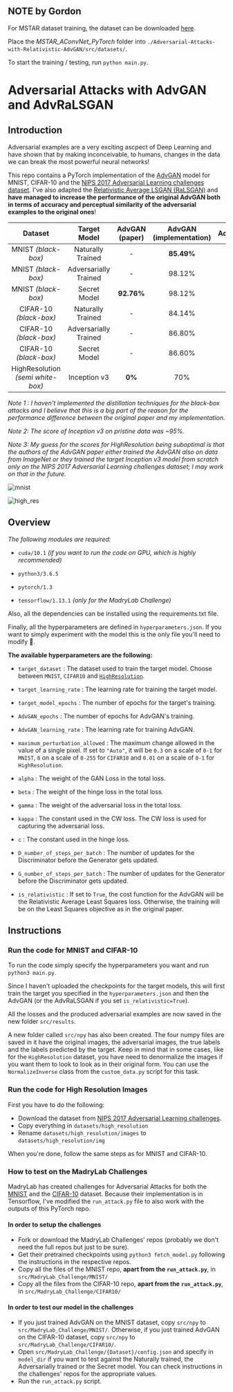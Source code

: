 ## NOTE by Gordon

For MSTAR dataset training, the dataset can be downloaded [here](https://drive.google.com/file/d/1fzIQenVRSaMpcNRXtwp8xdd0aiCzhiEr/view?usp=sharing).

Place the *MSTAR_AConvNet_PyTorch* folder into
```./Adversarial-Attacks-with-Relativistic-AdvGAN/src/datasets/```.

To start the training / testing, run
```python main.py```.

# Adversarial Attacks with AdvGAN and AdvRaLSGAN


## Introduction

Adversarial examples are a very exciting ascpect of Deep Learning and have shown that by making inconceivable, to humans, changes in the data we can break the most powerful neural networks! 

This repo contains a PyTorch implementation of the [AdvGAN](https://arxiv.org/abs/1801.02610) model for MNIST, CIFAR-10 and the [NIPS 2017 Adversarial Learning challenges dataset](https://www.kaggle.com/google-brain/nips-2017-adversarial-learning-development-set). I've also adapted the [Relativistic Average LSGAN (RaLSGAN)](https://arxiv.org/abs/1807.00734) and **have managed to increase the performance of the original AdvGAN both in terms of accuracy and perceptual similarity of the adversarial examples to the original ones**! 

| Dataset                          | Target Model         | AdvGAN (paper) | AdvGAN (implementation) | AdvRaLSGAN |
|:--------------------------------:|:--------------------:|:--------------:|:-----------------------:|:----------:|
| MNIST *(black-box)*              | Naturally Trained    | -              | **85.49%**              | 89.76%     |
| MNIST *(black-box)*              | Adversarially Trained| -              | 98.12%                  | **97.97%** |
| MNIST *(black-box)*              | Secret Model         | **92.76%**     | 98.12%                  | **97.96%** |
| CIFAR-10 *(black-box)*           | Naturally Trained    | -              | 84.14%                  | **81.77%** |
| CIFAR-10 *(black-box)*           | Adversarially Trained| -              | 86.80%                  | **86.64%** |
| CIFAR-10 *(black-box)*           | Secret Model         | -              | 86.60%                  | **86.33%** |
| HighResolution *(semi white-box)*| Inception v3         | **0%**         | 70%                     | 70%        |

*Note 1 : I haven't implemented the distillation techniques for the black-box attacks and I believe that this is a big part of the reason for the performance difference between the original paper and my implementation.*

*Note 2: The score of Inception v3 on pristine data was ~95%.*

*Note 3: My guess for the scores for HighResolution being suboptimal is that the authors of the AdvGAN paper either
trained the AdvGAN also on data from ImageNet or they trained the target Inception v3 model from scratch only on the NIPS 2017 
Adversarial Learning challenges dataset; I may work on that in the future.*

![mnist](https://github.com/GiorgosKarantonis/images/blob/master/AdvRaGAN/mnist.png)

![high_res](https://github.com/GiorgosKarantonis/images/blob/master/AdvRaGAN/high_res.png)

## Overview

*The following modules are required:*

* `cuda/10.1` *(if you want to run the code on GPU, which is highly recommended)*

* `python3/3.6.5`

* `pytorch/1.3`

* `tensorflow/1.13.1` *(only for the MadryLab Challenge)*

Also, all the dependencies can be installed using the requirements.txt file. 

Finally, all the hyperparameters are defined in `hyperparameters.json`. If you want to simply experiment with the model 
this is the only file you'll need to modify 🙂. 

**The available hyperparameters are the following:**

* `target_dataset` : The dataset used to train the target model. Choose between `MNIST`, `CIFAR10` and 
[`HighResolution`](https://www.kaggle.com/google-brain/nips-2017-adversarial-learning-development-set). 
*	`target_learning_rate` : The learning rate for training the target model. 
*	`target_model_epochs` : The number of epochs for the target's training. 

*	`AdvGAN_epochs` : The number of epochs for AdvGAN's training. 
*	`AdvGAN_learning_rate` : The learning rate for training AdvGAN. 
*	`maximum_perturbation_allowed` : The maximum change allowed in the value of a single pixel. If set to `"Auto"`, it will be 
`0.3` on a scale of `0-1` for `MNIST`, `8` on a scale of `0-255` for `CIFAR10` and `0.01` on a scale of `0-1` for `HighResolution`. 
*	`alpha` : The weight of the GAN Loss in the total loss. 
*	`beta` : The weight of the hinge loss in the total loss. 
*	`gamma` : The weight of the adversarial loss in the total loss. 
*	`kappa` : The constant used in the CW loss. The CW loss is used for capturing the adversarial loss. 
*	`c` : The constant used in the hinge loss. 
*	`D_number_of_steps_per_batch` : The number of updates for the Discriminator before the Generator gets updated. 
*	`G_number_of_steps_per_batch` : The number of updates for the Generator before the Discriminator gets updated. 
*	`is_relativistic` : If set to `True`, the cost function for the AdvGAN will be the Relativistic Average Least Squares 
loss. Otherwise, the training will be on the Least Squares objective as in the original paper. 


## Instructions

### Run the code for MNIST and CIFAR-10

To run the code simply specify the hyperparameters you want and run `python3 main.py`. 

Since I haven't uploaded the checkpoints for the target models, this will first train the target you specified in the 
`hyperparameters.json` and then the AdvGAN (or the AdvRaLSGAN if you set `is_relativistic=True`). 

All the losses and the produced adversarial examples are now saved in the new folder `src/results`. 

A new folder called `src/npy` has also been created. The four numpy files are saved in it have the original images, the adversarial images, the true labels and the labels predicted by the target. Keep in mind that in some cases, like for the `HighResolution` dataset, you have need to denormalize the images if you want them to look to look as in their original form. You can use the `NormalizeInverse` class from the `custom_data.py` script for this task. 

### Run the code for High Resolution Images
First you have to do the following: 

* Download the dataset from 
[NIPS 2017 Adversarial Learning challenges](https://www.kaggle.com/google-brain/nips-2017-adversarial-learning-development-set). 
* Copy everything in `datasets/high_resolution`
* Rename `datasets/high_resolution/images` to `datasets/high_resolution/img`

When you're done, follow the same steps as for MNIST and CIFAR-10. 


### How to test on the MadryLab Challenges
MadryLab has created challenges for Adversarial Attacks for both the [MNIST](https://github.com/MadryLab/mnist_challenge) 
and the [CIFAR-10](https://github.com/MadryLab/cifar10_challenge) dataset. Because their implementation is in Tensorflow, 
I've modified the `run_attack.py` file to also work with the outputs of this PyTorch repo. 

#### In order to setup the challenges

* Fork or download the MadryLab Challenges' repos (probably we don't need the full repos but just to be sure). 
* Get their pretrained checkpoints using `python3 fetch_model.py` following the instructions in the respective repos. 
* Copy all the files of the MNIST repo, **apart from the `run_attack.py`**, in `src/MadryLab_Challenge/MNIST/`
* Copy all the files from the CIFAR-10 repo, **apart from the `run_attack.py`**, in `src/MadryLab_Challenge/CIFAR10/`

#### In order to test our model in the challenges

* If you just trained AdvGAN on the MNIST dataset, copy `src/npy` to `src/MadryLab_Challenge/MNIST/`. Otherwise, if you just 
trained AdvGAN on the CIFAR-10 dataset, copy `src/npy` to `src/MadryLab_Challenge/CIFAR10/`. 
* Open `src/MadryLab_Challenge/{Dataset}/config.json` and specify in `model_dir` if you want to test against the Naturally 
trained, the Adversarially trained or the Secret model. You can check instructions in the challenges' repos for the appropriate values. 
* Run the `run_attack.py` script. 
